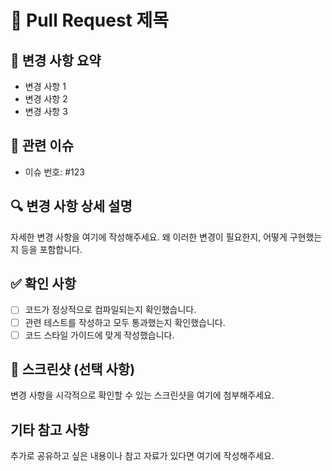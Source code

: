 # 📄 Pull Request 제목

## 📝 변경 사항 요약
- 변경 사항 1
- 변경 사항 2
- 변경 사항 3

## 📌 관련 이슈
- 이슈 번호: #123

## 🔍 변경 사항 상세 설명
자세한 변경 사항을 여기에 작성해주세요. 왜 이러한 변경이 필요한지, 어떻게 구현했는지 등을 포함합니다.

## ✅ 확인 사항
- [ ] 코드가 정상적으로 컴파일되는지 확인했습니다.
- [ ] 관련 테스트를 작성하고 모두 통과했는지 확인했습니다.
- [ ] 코드 스타일 가이드에 맞게 작성했습니다.

## 📸 스크린샷 (선택 사항)
변경 사항을 시각적으로 확인할 수 있는 스크린샷을 여기에 첨부해주세요.

## 기타 참고 사항
추가로 공유하고 싶은 내용이나 참고 자료가 있다면 여기에 작성해주세요.
